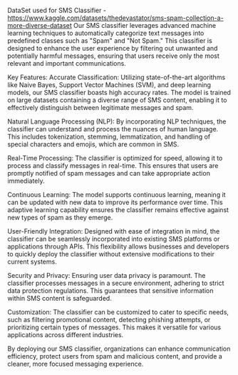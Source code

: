 DataSet used for SMS Classifier - https://www.kaggle.com/datasets/thedevastator/sms-spam-collection-a-more-diverse-dataset
Our SMS classifier leverages advanced machine learning techniques to automatically categorize text messages into predefined classes such as "Spam" and "Not Spam." This classifier is designed to enhance the user experience by filtering out unwanted and potentially harmful messages, ensuring that users receive only the most relevant and important communications.

Key Features:
Accurate Classification: Utilizing state-of-the-art algorithms like Naive Bayes, Support Vector Machines (SVM), and deep learning models, our SMS classifier boasts high accuracy rates. The model is trained on large datasets containing a diverse range of SMS content, enabling it to effectively distinguish between legitimate messages and spam.

Natural Language Processing (NLP): By incorporating NLP techniques, the classifier can understand and process the nuances of human language. This includes tokenization, stemming, lemmatization, and handling of special characters and emojis, which are common in SMS.

Real-Time Processing: The classifier is optimized for speed, allowing it to process and classify messages in real-time. This ensures that users are promptly notified of spam messages and can take appropriate action immediately.

Continuous Learning: The model supports continuous learning, meaning it can be updated with new data to improve its performance over time. This adaptive learning capability ensures the classifier remains effective against new types of spam as they emerge.

User-Friendly Integration: Designed with ease of integration in mind, the classifier can be seamlessly incorporated into existing SMS platforms or applications through APIs. This flexibility allows businesses and developers to quickly deploy the classifier without extensive modifications to their current systems.

Security and Privacy: Ensuring user data privacy is paramount. The classifier processes messages in a secure environment, adhering to strict data protection regulations. This guarantees that sensitive information within SMS content is safeguarded.

Customization: The classifier can be customized to cater to specific needs, such as filtering promotional content, detecting phishing attempts, or prioritizing certain types of messages. This makes it versatile for various applications across different industries.

By deploying our SMS classifier, organizations can enhance communication efficiency, protect users from spam and malicious content, and provide a cleaner, more focused messaging experience.
